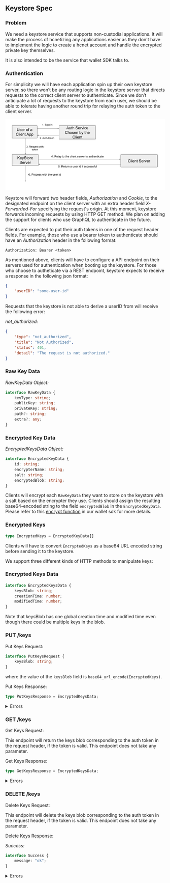 ## Keystore Spec

### Problem

We need a keystore service that supports non-custodial applications.
It will make the process of hcnetizing any applications easier as
they don't have to implement the logic to create a hcnet account
and handle the encrypted private key themselves.

It is also intended to be the service that wallet SDK talks to.

### Authentication

For simplicity we will have each application spin up their own keystore
server, so there won’t be any routing logic in the keystore server that
directs requests to the correct client server to authenticate. Since we
don’t anticipate a lot of requests to the keystore from each user, we
should be able to tolerate having another round trip for relaying the
auth token to the client server.

<img src=attachments/2019-07-10-keystore-auth.png>

Keystore will forward two header fields, *Authorization* and *Cookie*, to the
designated endpoint on the client server with an extra header field
*X-Forwarded-For* specifying the request's origin. At this moment, keystore
forwards incoming requests by using HTTP GET method. We plan on adding the
support for clients who use GraphQL to authenticate in the future.

Clients are expected to put their auth tokens in one of the request header
fields. For example, those who use a bearer token to authenticate should have an
*Authorization* header in the following format:

```
Authorization: Bearer <token>
```

As mentioned above, clients will have to configure a API endpoint on their
servers used for authentication when booting up the keystore. For those who
choose to autheticate via a REST endpoint, keystore expects to receive a
response in the following json format:

```json
{
	"userID": "some-user-id"
}
```

Requests that the keystore is not able to derive a userID from will
receive the following error:

*not_authorized:*
```json
{
	"type": "not_authorized",
	"title": "Not Authorized",
	"status": 401,
	"detail": "The request is not authorized."
}
```

### Raw Key Data

*RawKeyData Object:*

```typescript
interface RawKeyData {
	keyType: string;
	publicKey: string;
	privateKey: string;
	path?: string;
	extra?: any;
}
```

### Encrypted Key Data

*EncryptedKeysData Object:*

```typescript
interface EncryptedKeyData {
	id: string;
	encrypterName: string;
	salt: string;
	encryptedBlob: string;
}
```

Clients will encrypt each `RawKeyData` they want to store on the keystore with
a salt based on the encrypter they use. Clients should assign the resulting
base64-encoded string to the field `encryptedBlob` in the `EncryptedKeyData`.
Please refer to this [encrypt function](https://github.com/shantanu-hashcash/js-hcnet-wallets/blob/4a667171df4b22ba9cd15576d022f3e88f3951ff/src/helpers/ScryptEncryption.ts#L71-L108) in our wallet sdk for more details.

### Encrypted Keys

```typescript
type EncryptedKeys = EncryptedKeyData[]
```

Clients will have to convert `EncryptedKeys` as a base64 URL encoded string
before sending it to the keystore.

We support three different kinds of HTTP methods to manipulate keys:

### Encrypted Keys Data

```typescript
interface EncryptedKeysData {
	keysBlob: string;
	creationTime: number;
	modifiedTime: number;
}
```

Note that keysBlob has one global creation time and modified time even though
there could be multiple keys in the blob.

### PUT /keys

Put Keys Request:

```typescript
interface PutKeysRequest {
	keysBlob: string;
}
```

where the value of the `keysBlob` field is `base64_url_encode(EncryptedKeys)`.

Put Keys Response:

```typescript
type PutKeysResponse = EncryptedKeysData;
```

<details><summary>Errors</summary>

*bad_request:*
```json
{
	"keysBlob": "",
}
```
```json
{
	"type": "bad_request",
	"title": "Bad Request",
	"status": 400,
	"detail": "The request you sent was invalid in some way.",
	"extras": {
		"invalid_field": "keysBlob",
		"reason": "field value cannot be empty"
	}
}
```
<hr />

*bad_request:*
```json
{
	"keysBlob": "some-encrypted-key-data-with-no-salt",
}
```
```json
{
	"type": "bad_request",
	"title": "Bad Request",
	"status": 400,
	"detail": "The request you sent was invalid in some way.",
	"extras": {
		"invalid_field": "keysBlob",
		"reason": "salt is required for all the encrypted key data"
	}
}
```
<hr />

*bad_request:*
```json
{
	"keysBlob": "some-encrypted-key-data-with-no-encryptername",
}
```
```json
{
	"type": "bad_request",
	"title": "Bad Request",
	"status": 400,
	"detail": "The request you sent was invalid in some way.",
	"extras": {
		"invalid_field": "keysBlob",
		"reason": "encrypterName is required for all the encrypted key data"
	}
}
```
<hr />

*bad_request:*
```json
{
	"keysBlob": "some-encrypted-key-data-with-no-encryptedblob",
}
```
```json
{
	"type": "bad_request",
	"title": "Bad Request",
	"status": 400,
	"detail": "The request you sent was invalid in some way.",
	"extras": {
		"invalid_field": "keysBlob",
		"reason": "encryptedBlob is required for all the encrypted key data"
	}
}
```
<hr />

*bad_request:*
```json
{
	"keysBlob": "some-encrypted-key-data-with-no-id",
}
```
```json
{
	"type": "bad_request",
	"title": "Bad Request",
	"status": 400,
	"detail": "The request you sent was invalid in some way.",
	"extras": {
		"invalid_field": "keysBlob",
		"reason": "id is required for all the encrypted key data"
	}
}
```
<hr />

*invalid_keys_blob:*
```json
{
	"keysBlob": "some-badly-encoded-blob",
}
```
```json
{
	"type": "invalid_keys_blob",
	"title": "Invalid Keys Blob",
	"status": 400,
	"detail": "The keysBlob in your request body is not a valid base64-URL-encoded string or
		the decoded content cannt be mapped to EncryptedKeys type. Please encode the
		keysBlob in your request body as a base64-URL string properly or make sure the
		encoded content matches EncryptedKeys type specified in the spec and try again."
}
```
</details>

### GET /keys

Get Keys Request:

This endpoint will return the keys blob corresponding to the auth token
in the request header, if the token is valid. This endpoint does not take
any parameter.

Get Keys Response:

```typescript
type GetKeysResponse = EncryptedKeysData;
```
<details><summary>Errors</summary>

*not_found:*

The keystore cannot find any keys assocaited with the derived userID.
```json
{
	"type": "not_found",
	"title": "Resourse Missing",
	"status": 404,
	"detail": "The resource at the url requested was not found. This
		usually occurs for one of two reasons:  The url requested is not valid,
		or no data in our database could be found with the parameters
		provided."
}
```
</details>

### DELETE /keys

Delete Keys Request:

This endpoint will delete the keys blob corresponding to the auth token
in the request header, if the token is valid. This endpoint does not take any
parameter.

Delete Keys Response:

*Success:*

```typescript
interface Success {
	message: "ok";
}
```

<details><summary>Errors</summary>
</details>
